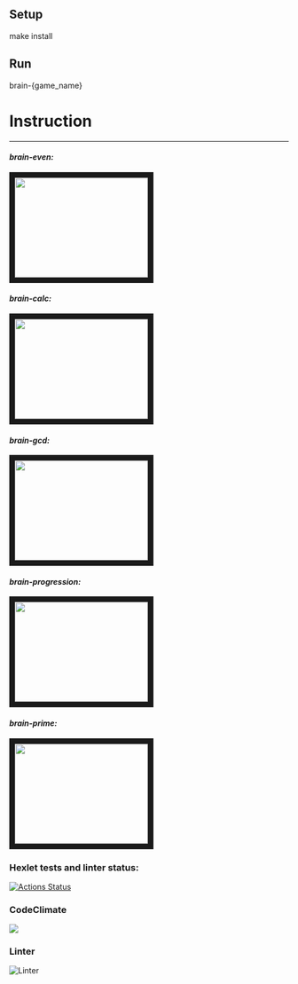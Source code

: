 ## Setup

make install

## Run

brain-{game_name}
# Instruction
***

#### *brain-even:*
<a href="https://asciinema.org/a/ziznSdV6kBBYY0NrDrQex1Okh" target="_blank"><img src="https://asciinema.org/a/ziznSdV6kBBYY0NrDrQex1Okh.svg" width="240" height="180" border="10" /></a>

#### *brain-calc:* 
<a href="https://asciinema.org/a/AluTz73mpP4nkvn995L2iCUj9" target="_blank"><img src="https://asciinema.org/a/AluTz73mpP4nkvn995L2iCUj9.svg" width="240" height="180" border="10"/></a>

 #### *brain-gcd:*
<a href="https://asciinema.org/a/QLYRnuL8MQrTOpn3weVikwo5N" target="_blank"><img src="https://asciinema.org/a/QLYRnuL8MQrTOpn3weVikwo5N.svg" width="240" height="180" border="10" /></a>

#### *brain-progression:* 
<a href="https://asciinema.org/a/6vdRUoXtAL7S3BZvgHreCRVbn" target="_blank"><img src="https://asciinema.org/a/6vdRUoXtAL7S3BZvgHreCRVbn.svg" width="240" height="180" border="10"  /></a>

#### *brain-prime:* 
<a href="https://asciinema.org/a/bkcQM58R3K7SC2k9FLfB1xjS8" target="_blank"><img src="https://asciinema.org/a/bkcQM58R3K7SC2k9FLfB1xjS8.svg" width="240" height="180" border="10"/></a>

### Hexlet tests and linter status:
[![Actions Status](https://github.com/AleksKostin/frontend-project-lvl1/workflows/hexlet-check/badge.svg)](https://github.com/AleksKostin/frontend-project-lvl1/actions)

### CodeClimate
<a href="https://codeclimate.com/github/AleksKostin/frontend-project-lvl1/maintainability"><img src="https://api.codeclimate.com/v1/badges/149b5d4b0be53f0ddce3/maintainability" /></a>

### Linter
![Linter](https://github.com/AleksKostin/frontend-project-lvl1/actions/workflows/nodejs.yml/badge.svg)
